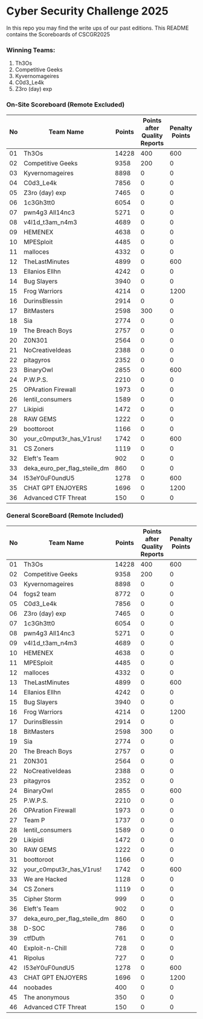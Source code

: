 # Cyber Security Challenge 2025

In this repo you may find the write ups of our past editions. This README contains the Scoreboards of CSCGR2025

### Winning Teams:
1. Th3Os
2. Competitive Geeks
3. Kyvernomageires
4. C0d3_Le4k
5. Z3ro (day) exp


### On-Site Scoreboard (Remote Excluded)
|No|Team Name|Points|Points after Quality Reports|Penalty Points|Final Score|
|--|---------|------|----------------------------|--------------|-----------|
|01|Th3Os|14228|400|600|14028|
|02|Competitive Geeks|9358|200|0|9558|
|03|Kyvernomageires|8898|0|0|8898|
|04|C0d3_Le4k|7856|0|0|7856|
|05|Z3ro (day) exp|7465|0|0|7465|
|06|1c3Gh3tt0|6054|0|0|6054|
|07|pwn4g3 All14nc3|5271|0|0|5271|
|08|v4l1d_t3am_n4m3|4689|0|0|4689|
|09|HEMENEX|4638|0|0|4638|
|10|MPESploit|4485|0|0|4485|
|11|malloces|4332|0|0|4332|
|12|TheLastMinutes|4899|0|600|4299|
|13|Ellanios Ellhn|4242|0|0|4242|
|14|Bug Slayers|3940|0|0|3940|
|15|Frog Warriors|4214|0|1200|3014|
|16|DurinsBlessin|2914|0|0|2914|
|17|BitMasters|2598|300|0|2898|
|18|Sia|2774|0|0|2774|
|19|The Breach Boys|2757|0|0|2757|
|20|Z0N301|2564|0|0|2564|
|21|NoCreativeIdeas|2388|0|0|2388|
|22|pitagyros|2352|0|0|2352|
|23|BinaryOwl|2855|0|600|2255|
|24|P.W.P.S.|2210|0|0|2210|
|25|OPAration Firewall|1973|0|0|1973|
|26|lentil_consumers|1589|0|0|1589|
|27|Likipidi|1472|0|0|1472|
|28|RAW GEMS|1222|0|0|1222|
|29|boottoroot|1166|0|0|1166|
|30|your_c0mput3r_has_V1rus!|1742|0|600|1142|
|31|CS Zoners|1119|0|0|1119|
|32|Eleft's Team|902|0|0|902|
|33|deka_euro_per_flag_steile_dm|860|0|0|860|
|34|I53eY0uF0undU5|1278|0|600|678|
|35|CHAT GPT ENJOYERS|1696|0|1200|496|
|36|Advanced CTF Threat|150|0|0|150|


### General ScoreBoard (Remote Included)
|No|Team Name|Points|Points after Quality Reports|Penalty Points|Final Score|
|--|---------|------|----------------------------|--------------|-----------|
|01|Th3Os|14228|400|600|14028|
|02|Competitive Geeks|9358|200|0|9558|
|03|Kyvernomageires|8898|0|0|8898|
|04|fogs2 team|8772|0|0|8772|
|05|C0d3_Le4k|7856|0|0|7856|
|06|Z3ro (day) exp|7465|0|0|7465|
|07|1c3Gh3tt0|6054|0|0|6054|
|08|pwn4g3 All14nc3|5271|0|0|5271|
|09|v4l1d_t3am_n4m3|4689|0|0|4689|
|10|HEMENEX|4638|0|0|4638|
|11|MPESploit|4485|0|0|4485|
|12|malloces|4332|0|0|4332|
|13|TheLastMinutes|4899|0|600|4299|
|14|Ellanios Ellhn|4242|0|0|4242|
|15|Bug Slayers|3940|0|0|3940|
|16|Frog Warriors|4214|0|1200|3014|
|17|DurinsBlessin|2914|0|0|2914|
|18|BitMasters|2598|300|0|2898|
|19|Sia|2774|0|0|2774|
|20|The Breach Boys|2757|0|0|2757|
|21|Z0N301|2564|0|0|2564|
|22|NoCreativeIdeas|2388|0|0|2388|
|23|pitagyros|2352|0|0|2352|
|24|BinaryOwl|2855|0|600|2255|
|25|P.W.P.S.|2210|0|0|2210|
|26|OPAration Firewall|1973|0|0|1973|
|27|Team P|1737|0|0|1737|
|28|lentil_consumers|1589|0|0|1589|
|29|Likipidi|1472|0|0|1472|
|30|RAW GEMS|1222|0|0|1222|
|31|boottoroot|1166|0|0|1166|
|32|your_c0mput3r_has_V1rus!|1742|0|600|1142|
|33|We are Hacked|1128|0|0|1128|
|34|CS Zoners|1119|0|0|1119|
|35|Cipher Storm|999|0|0|999|
|36|Eleft's Team|902|0|0|902|
|37|deka_euro_per_flag_steile_dm|860|0|0|860|
|38|D-SOC|786|0|0|786|
|39|ctfDuth|761|0|0|761|
|40|Exploit-n-Chill|728|0|0|728|
|41|Ripolus|727|0|0|727|
|42|I53eY0uF0undU5|1278|0|600|678|
|43|CHAT GPT ENJOYERS|1696|0|1200|496|
|44|noobades|400|0|0|400|
|45|The anonymous|350|0|0|350|
|46|Advanced CTF Threat|150|0|0|150|